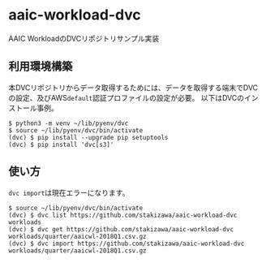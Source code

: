 # aaic-workload-dvc

AAIC WorkloadのDVCリポジトリサンプル実装

## 利用環境構築

本DVCリポジトリからデータ取得するためには、データを取得する端末でDVCの設定、及びAWS`default`認証プロファイルの設定が必要。
以下はDVCのインストール事例。

```Console
$ python3 -m venv ~/lib/pyenv/dvc
$ source ~/lib/pyenv/dvc/bin/activate
(dvc) $ pip install --upgrade pip setuptools
(dvc) $ pip install 'dvc[s3]'
```

## 使い方

`dvc import`は現在エラーになります。

```Console
$ source ~/lib/pyenv/dvc/bin/activate
(dvc) $ dvc list https://github.com/stakizawa/aaic-workload-dvc workloads
(dvc) $ dvc get https://github.com/stakizawa/aaic-workload-dvc workloads/quarter/aaicwl-2018Q1.csv.gz
(dvc) $ dvc import https://github.com/stakizawa/aaic-workload-dvc workloads/quarter/aaicwl-2018Q1.csv.gz
```

